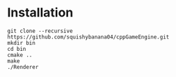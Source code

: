 # Installation
```
git clone --recursive https://github.com/squishybanana04/cppGameEngine.git
mkdir bin
cd bin
cmake ..
make
./Renderer
```
